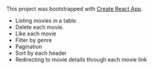 This project was bootstrapped with [Create React App](https://github.com/facebook/create-react-app).

 - Listing movies in a table.
 - Delete each movie.
 - Like each movie
 - Filter by genre
 - Pagination
 - Sort by each header
 - Redirecting to movie details through each movie link
